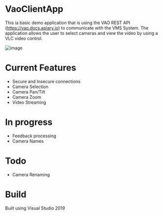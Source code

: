 # VaoClientApp
This ia basic demo application that is using the VAO REST API (https://vao.docs.apiary.io) to communicate with the VMS System. The application allows the user to select cameras and view the video by using a VLC video control.

![image](https://user-images.githubusercontent.com/14876765/184110374-43378688-da5c-4f01-998a-e29d0659bcf9.png)

# Current Features
- Secure and Insecure connections
- Camera Selection
- Camera Pan/Tilt
- Camera Zoom
- Video Streaming

# In progress
- Feedback processing
- Camera Names

# Todo
- Camera Renaming

# Build
Built using Visual Studio 2019

